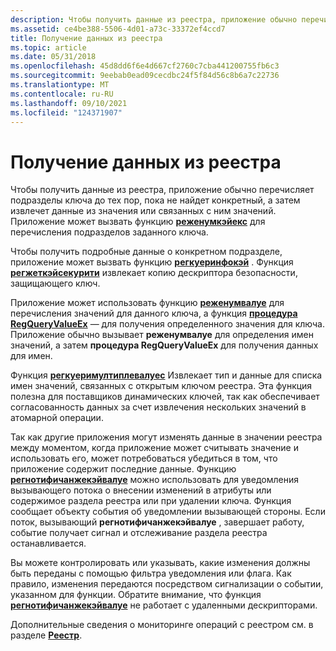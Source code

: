```yaml
---
description: Чтобы получить данные из реестра, приложение обычно перечисляет подразделы ключа до тех пор, пока не найдет конкретный, а затем извлечет данные из значения или связанных с ним значений.
ms.assetid: ce4be388-5506-4d01-a73c-33372ef4ccd7
title: Получение данных из реестра
ms.topic: article
ms.date: 05/31/2018
ms.openlocfilehash: 45d8dd6f6e4d667cf2760c7cba441200755fb6c3
ms.sourcegitcommit: 9eebab0ead09cecdbc24f5f84d56c8b6a7c22736
ms.translationtype: MT
ms.contentlocale: ru-RU
ms.lasthandoff: 09/10/2021
ms.locfileid: "124371907"
---
```

# <a name="retrieving-data-from-the-registry"></a>Получение данных из реестра

Чтобы получить данные из реестра, приложение обычно перечисляет подразделы ключа до тех пор, пока не найдет конкретный, а затем извлечет данные из значения или связанных с ним значений. Приложение может вызвать функцию [**реженумкэйекс**](/windows/desktop/api/Winreg/nf-winreg-regenumkeyexa) для перечисления подразделов заданного ключа.

Чтобы получить подробные данные о конкретном подразделе, приложение может вызвать функцию [**регкуеринфокэй**](/windows/desktop/api/Winreg/nf-winreg-regqueryinfokeya) . Функция [**регжеткэйсекурити**](/windows/desktop/api/winreg/nf-winreg-reggetkeysecurity) извлекает копию дескриптора безопасности, защищающего ключ.

Приложение может использовать функцию [**реженумвалуе**](/windows/desktop/api/Winreg/nf-winreg-regenumvaluea) для перечисления значений для данного ключа, а функция [**процедура RegQueryValueEx**](/windows/desktop/api/Winreg/nf-winreg-regqueryvalueexa) — для получения определенного значения для ключа. Приложение обычно вызывает **реженумвалуе** для определения имен значений, а затем **процедура RegQueryValueEx** для получения данных для имен.

Функция [**регкуеримултиплевалуес**](/windows/desktop/api/Winreg/nf-winreg-regquerymultiplevaluesa) Извлекает тип и данные для списка имен значений, связанных с открытым ключом реестра. Эта функция полезна для поставщиков динамических ключей, так как обеспечивает согласованность данных за счет извлечения нескольких значений в атомарной операции.

Так как другие приложения могут изменять данные в значении реестра между моментом, когда приложение может считывать значение и использовать его, может потребоваться убедиться в том, что приложение содержит последние данные. Функцию [**регнотифичанжекэйвалуе**](/windows/desktop/api/Winreg/nf-winreg-regnotifychangekeyvalue) можно использовать для уведомления вызывающего потока о внесении изменений в атрибуты или содержимое раздела реестра или при удалении ключа. Функция сообщает объекту события об уведомлении вызывающей стороны. Если поток, вызывающий **регнотифичанжекэйвалуе** , завершает работу, событие получает сигнал и отслеживание раздела реестра останавливается.

Вы можете контролировать или указывать, какие изменения должны быть переданы с помощью фильтра уведомления или флага. Как правило, изменения передаются посредством сигнализации о событии, указанном для функции. Обратите внимание, что функция [**регнотифичанжекэйвалуе**](/windows/desktop/api/Winreg/nf-winreg-regnotifychangekeyvalue) не работает с удаленными дескрипторами.

Дополнительные сведения о мониторинге операций с реестром см. в разделе [**Реестр**](/windows/desktop/ETW/registry).

 

 
